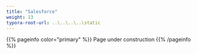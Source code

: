 ```yaml
---
title: "Salesforce"
weight: 13
typora-root-url: ..\..\..\..\static
---
```


{{% pageinfo color="primary" %}}
Page under construction
{{% /pageinfo %}}
